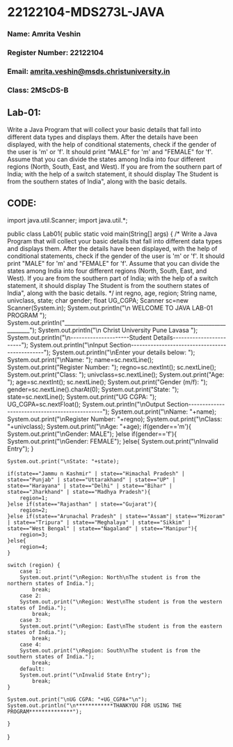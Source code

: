 # 22122104-MDS273L-JAVA
### Name: Amrita Veshin
### Register Number: 22122104
### Email: amrita.veshin@msds.christuniversity.in
### Class: 2MScDS-B
## Lab-01:

Write a Java Program that will collect your basic details that fall into different data types and displays them.
After the details have been displayed, with the help of conditional statements, check if the gender of the user is 'm' or 'f'. It should print "MALE" for 'm' and "FEMALE" for 'f'.
Assume that you can divide the states among India into four different regions (North, South, East, and West). If you are from the southern part of India; with the help of a switch statement, it should display The Student is from the southern states of India", along with the basic details.

## CODE:
import java.util.Scanner;
import java.util.*;

public class Lab01{
    public static void main(String[] args) {
    /*
     Write a Java Program that will collect your basic details that fall into different data types
     and displays them. After the details have been displayed, with the help of conditional statements,
     check if the gender of the user is 'm' or 'f'. It should print "MALE" for 'm' and "FEMALE" for 'f'.
     Assume that you can divide the states among India into four different regions (North, South, East,
     and West). If you are from the southern part of India; with the help of a switch statement, it 
     should display The Student is from the southern states of India", along with the basic details.
     */
    int regno, age, region;
    String name, univclass, state;
    char gender;
    float UG_CGPA;
    Scanner sc=new Scanner(System.in);
    System.out.println("\n                WELCOME TO JAVA LAB-01 PROGRAM                ");
    System.out.println("__________________________________________________________________");
    System.out.println("\n                 Christ University Pune Lavasa               ");
    System.out.println("\n---------------------Student Details------------------------");
    System.out.println("\nInput Section-----------------------------------------------");
    System.out.println("\nEnter your details below: ");
    System.out.print("\nName: ");
    name=sc.nextLine();
    System.out.print("Register Number: ");
    regno=sc.nextInt();
    sc.nextLine();
    System.out.print("Class: ");
    univclass=sc.nextLine();
    System.out.print("Age: ");
    age=sc.nextInt();
    sc.nextLine();
    System.out.print("Gender (m/f): ");
    gender=sc.nextLine().charAt(0);
    System.out.print("State: ");
    state=sc.nextLine();
    System.out.print("UG CGPA: ");
    UG_CGPA=sc.nextFloat();
    System.out.println("\nOutput Section-----------------------------------------------");
    System.out.print("\nName: "+name);
    System.out.print("\nRegister Number: "+regno);
    System.out.print("\nClass: "+univclass);
    System.out.print("\nAge: "+age);
    if(gender=='m'){
        System.out.print("\nGender: MALE");
    }else if(gender=='f'){
        System.out.print("\nGender: FEMALE");
    }else{
        System.out.print("\nInvalid Entry");
    }
    
    System.out.print("\nState: "+state);
    
    if(state=="Jammu n Kashmir" | state=="Himachal Pradesh" | state=="Punjab" | state=="Uttarakhand" | state=="UP" | state=="Harayana" | state=="Delhi" | state=="Bihar" | state=="Jharkhand" | state=="Madhya Pradesh"){
        region=1;
    }else if(state=="Rajasthan" | state=="Gujarat"){
        region=2;
    }else if(state=="Arunachal Pradesh" | state=="Assam"| state=="Mizoram" | state=="Tripura" | state=="Meghalaya" | state=="Sikkim" | state=="West Bengal" | state=="Nagaland" | state=="Manipur"){
        region=3;
    }else{
        region=4;
    }
    
    switch (region) {
        case 1:
        System.out.print("\nRegion: North\nThe student is from the northern states of India.");
            break;
        case 2:
        System.out.print("\nRegion: West\nThe student is from the western states of India.");
            break;
        case 3:
        System.out.print("\nRegion: East\nThe student is from the eastern states of India.");
            break;
        case 4:
        System.out.print("\nRegion: South\nThe student is from the southern states of India.");
            break;
        default:
        System.out.print("\nInvalid State Entry");
            break;
    }
    
    System.out.print("\nUG CGPA: "+UG_CGPA+"\n");
    System.out.println("\n************THANKYOU FOR USING THE PROGRAM**************");
          
    }
}


